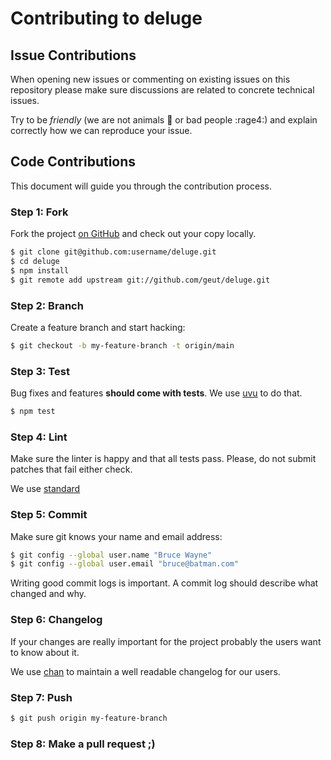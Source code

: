 # Contributing to deluge

## Issue Contributions

When opening new issues or commenting on existing issues on this repository
please make sure discussions are related to concrete technical issues.

Try to be *friendly* (we are not animals :monkey: or bad people :rage4:) and explain correctly how we can reproduce your issue.

## Code Contributions

This document will guide you through the contribution process.

### Step 1: Fork

Fork the project [on GitHub](https://github.com/geut/deluge) and check out your copy locally.

```bash
$ git clone git@github.com:username/deluge.git
$ cd deluge
$ npm install
$ git remote add upstream git://github.com/geut/deluge.git
```

### Step 2: Branch

Create a feature branch and start hacking:

```bash
$ git checkout -b my-feature-branch -t origin/main
```

### Step 3: Test

Bug fixes and features **should come with tests**. We use [uvu](https://github.com/lukeed/uvu) to do that.

```bash
$ npm test
```

### Step 4: Lint

Make sure the linter is happy and that all tests pass. Please, do not submit
patches that fail either check.

We use [standard](https://standardjs.com/)

### Step 5: Commit

Make sure git knows your name and email address:

```bash
$ git config --global user.name "Bruce Wayne"
$ git config --global user.email "bruce@batman.com"
```

Writing good commit logs is important. A commit log should describe what
changed and why.

### Step 6: Changelog

If your changes are really important for the project probably the users want to know about it.

We use [chan](https://github.com/geut/chan/) to maintain a well readable changelog for our users.

### Step 7: Push

```bash
$ git push origin my-feature-branch
```

### Step 8: Make a pull request ;)
